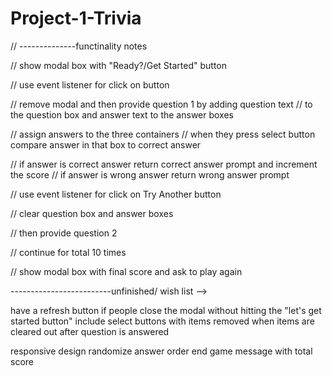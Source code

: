 # Project-1-Trivia

// --------------functinality notes

// show modal box with "Ready?/Get Started" button

// use event listener for click on button

// remove modal and then provide question 1 by adding question text
// to the question box and answer text to the answer boxes

// assign answers to the three containers
// when they press select button compare answer in that box to correct answer

// if answer is correct answer return correct answer prompt
and increment the score
// if answer is wrong answer return wrong answer prompt

// use event listener for click on Try Another button

// clear question box and answer boxes

// then provide question 2

// continue for total 10 times

// show modal box with final score and ask to play again

-------------------------unfinished/ wish list -->

have a refresh button if people close the modal without hitting the "let's get started button"
include select buttons with items removed when items are cleared out after question is answered

responsive design
randomize answer order
end game message with total score
